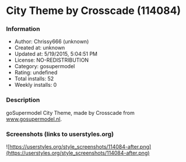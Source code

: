 # City Theme by Crosscade (114084)

### Information
- Author: Chrissy666 (unknown)
- Created at: unknown
- Updated at: 5/19/2015, 5:04:51 PM
- License: NO-REDISTRIBUTION
- Category: gosupermodel
- Rating: undefined
- Total installs: 52
- Weekly installs: 0


### Description
goSupermodel City Theme, made by Crosscade from www.gosupermodel.nl.


### Screenshots (links to userstyles.org)
![https://userstyles.org/style_screenshots/114084-after.png](https://userstyles.org/style_screenshots/114084-after.png)


